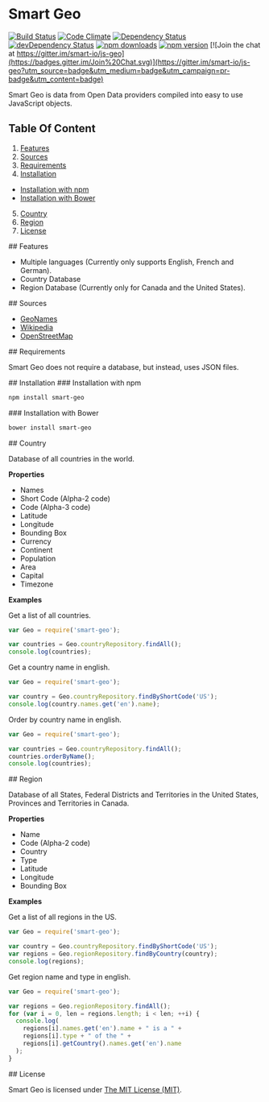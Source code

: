 # Smart Geo

[![Build Status](https://travis-ci.org/smart-io/js-geo.svg)](https://travis-ci.org/smart-io/js-geo)
[![Code Climate](https://codeclimate.com/github/smart-io/js-geo.svg)](https://codeclimate.com/github/smart-io/js-geo)
[![Dependency Status](https://david-dm.org/smart-io/js-geo.svg)](https://david-dm.org/smart-io/js-geo)
[![devDependency Status](https://david-dm.org/smart-io/js-geo/dev-status.svg)](https://david-dm.org/smart-io/js-geo#info=devDependencies)
[![npm downloads](http://img.shields.io/npm/dt/smart-geo.svg)](https://www.npmjs.org/package/smart-geo)
[![npm version](https://img.shields.io/npm/v/smart-geo.svg)](https://www.npmjs.org/package/smart-geo)
[![Join the chat at https://gitter.im/smart-io/js-geo](https://badges.gitter.im/Join%20Chat.svg)](https://gitter.im/smart-io/js-geo?utm_source=badge&utm_medium=badge&utm_campaign=pr-badge&utm_content=badge)

Smart Geo is data from Open Data providers compiled into easy to use JavaScript objects.

## Table Of Content

1. [Features](#features-section)
2. [Sources](#sources-section)
3. [Requirements](#requirements-section)
4. [Installation](#installation-section)
  - [Installation with npm](#installation-with-npm-section)
  - [Installation with Bower](#installation-with-bower-section)
5. [Country](#country-section)
6. [Region](#region-section)
7. [License](#license-section)

<a name="features-section"/>
## Features

 * Multiple languages (Currently only supports English, French and German).
 * Country Database
 * Region Database (Currently only for Canada and the United States). 

<a name="sources-section"/>
## Sources

 * [GeoNames](http://www.geonames.org/)
 * [Wikipedia](http://en.wikipedia.org/)
 * [OpenStreetMap](http://www.openstreetmap.org/)

<a name="requirements-section"/>
## Requirements

Smart Geo does not require a database, but instead, uses JSON files.

<a name="installation-section"/>
## Installation

<a name="installation-with-npm-section"/>
### Installation with npm

```bash
npm install smart-geo
```

<a name="installation-with-bower-section"/>
### Installation with Bower

```bash
bower install smart-geo
```

<a name="country-section"/>
## Country

Database of all countries in the world.

__Properties__

 * Names
 * Short Code (Alpha-2 code)
 * Code (Alpha-3 code)
 * Latitude
 * Longitude
 * Bounding Box
 * Currency
 * Continent
 * Population
 * Area
 * Capital
 * Timezone

__Examples__

Get a list of all countries.

```javascript
var Geo = require('smart-geo');

var countries = Geo.countryRepository.findAll();
console.log(countries);
```

Get a country name in english.

```javascript
var Geo = require('smart-geo');

var country = Geo.countryRepository.findByShortCode('US');
console.log(country.names.get('en').name);
```

Order by country name in english.

```javascript
var Geo = require('smart-geo');

var countries = Geo.countryRepository.findAll();
countries.orderByName();
console.log(countries);
```

<a name="region-section"/>
## Region

Database of all States, Federal Districts and Territories in the United States, 
Provinces and Territories in Canada.

__Properties__

 * Name
 * Code (Alpha-2 code)
 * Country
 * Type
 * Latitude
 * Longitude
 * Bounding Box

__Examples__

Get a list of all regions in the US.

```javascript
var Geo = require('smart-geo');

var country = Geo.countryRepository.findByShortCode('US');
var regions = Geo.regionRepository.findByCountry(country);
console.log(regions);
```

Get region name and type in english.

```javascript
var Geo = require('smart-geo');

var regions = Geo.regionRepository.findAll();
for (var i = 0, len = regions.length; i < len; ++i) {
  console.log(
    regions[i].names.get('en').name + " is a " + 
    regions[i].type + " of the " +
    regions[i].getCountry().names.get('en').name
  );
}
```
 
<a name="license-section"/>
## License

Smart Geo is licensed under [The MIT License (MIT)](LICENSE).
